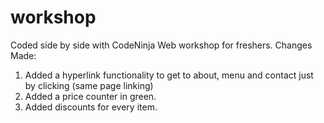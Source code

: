 # workshop
Coded side by side with CodeNinja Web workshop for freshers.
Changes Made:
1. Added a hyperlink functionality to get to about, menu and contact just by clicking (same page linking)
2. Added a price counter in green.
3. Added discounts for every item.
